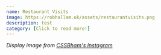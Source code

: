 ```yaml
---
name: Restaurant Visits
image: https://robhallam.uk/assets/restaurantvisits.png
description: test
category: [Click to read more!]
--- 
```


*Display image from [CSSBham's Instagram](https://www.instagram.com/p/BoMOjQ0Dap9/)*